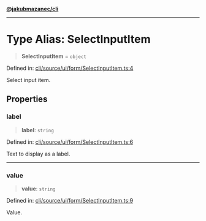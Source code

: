 [**@jakubmazanec/cli**](../README.md)

---

# Type Alias: SelectInputItem

> **SelectInputItem** = `object`

Defined in:
[cli/source/ui/form/SelectInputItem.ts:4](https://github.com/jakubmazanec/tools/blob/a1a5edf56256b0aa4e209cc73bc7a07f5d7fc236/packages/cli/source/ui/form/SelectInputItem.ts#L4)

Select input item.

## Properties

### label

> **label**: `string`

Defined in:
[cli/source/ui/form/SelectInputItem.ts:6](https://github.com/jakubmazanec/tools/blob/a1a5edf56256b0aa4e209cc73bc7a07f5d7fc236/packages/cli/source/ui/form/SelectInputItem.ts#L6)

Text to display as a label.

---

### value

> **value**: `string`

Defined in:
[cli/source/ui/form/SelectInputItem.ts:9](https://github.com/jakubmazanec/tools/blob/a1a5edf56256b0aa4e209cc73bc7a07f5d7fc236/packages/cli/source/ui/form/SelectInputItem.ts#L9)

Value.
